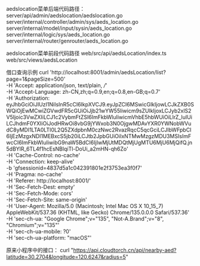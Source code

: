 
aedslocation菜单后端代码路径：   
server/api/admin/aedslocation/aedslocation.go 
server/internal/controller/admin/sys/aeds_location.go  
server/internal/model/input/sysin/aeds_location.go 
server/internal/logic/sys/aeds_location.go
server/internal/router/genrouter/aeds_location.go 

aedslocation菜单前段代码路径
web/src/api/aedsLocation/index.ts 
web/src/views/aedsLocation

借口查询示例
curl 'http://localhost:8001/admin/aedsLocation/list?page=1&pageSize=500' \
                                     -H 'Accept: application/json, text/plain, */*' \
                                     -H 'Accept-Language: zh-CN,zh;q=0.9,en;q=0.8,en-GB;q=0.7' \
                                     -H 'Authorization: eyJhbGciOiJIUzI1NiIsInR5cCI6IkpXVCJ9.eyJpZCI6MSwicGlkIjowLCJkZXB0SWQiOjEwMCwiZGVwdFR5cGUiOiJjb21wYW55Iiwicm9sZUlkIjoxLCJyb2xlS2V5Ijoic3VwZXIiLCJ1c2VybmFtZSI6ImFkbWluIiwicmVhbE5hbWUiOiLlrZ_luIUiLCJhdmF0YXIiOiJodHRwOi8vbG9jYWxob3N0OjgwMDAvYXR0YWNobWVudC8yMDI1LTA0LTI0L2Q5ZXdpbnM0czNwc2RvazRqcC5qcGciLCJlbWFpbCI6IjEzMzgxNDI1MEBxcS5jb20iLCJtb2JpbGUiOiIxNTMwMzgzMDU3MSIsImFwcCI6ImFkbWluIiwibG9naW5BdCI6IjIwMjUtMDQtMjUgMTU6MjU6MjQifQ.jn5dBYlR_6TL4f1hcEsNBlqiTl-DoUi_a2mHN-qh6Zo' \
                                     -H 'Cache-Control: no-cache' \
                                     -H 'Connection: keep-alive' \
                                     -b 'gfsessionid=4837d5a1c042391801e2f3753ea3f0f7' \
                                     -H 'Pragma: no-cache' \
                                     -H 'Referer: http://localhost:8001/' \
                                     -H 'Sec-Fetch-Dest: empty' \
                                     -H 'Sec-Fetch-Mode: cors' \
                                     -H 'Sec-Fetch-Site: same-origin' \
                                     -H 'User-Agent: Mozilla/5.0 (Macintosh; Intel Mac OS X 10_15_7) AppleWebKit/537.36 (KHTML, like Gecko) Chrome/135.0.0.0 Safari/537.36' \
                                     -H 'sec-ch-ua: "Google Chrome";v="135", "Not-A.Brand";v="8", "Chromium";v="135"' \
                                     -H 'sec-ch-ua-mobile: ?0' \
                                     -H 'sec-ch-ua-platform: "macOS"'



原来小程序中的接口：
curl "https://api.cloudtorch.cn/api/nearby-aed?latitude=30.2704&longitude=120.6247&radius=5"
